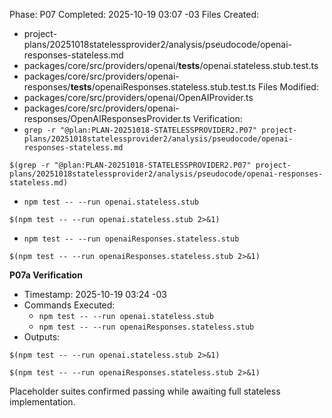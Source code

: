 Phase: P07
Completed: 2025-10-19 03:07 -03
Files Created:
- project-plans/20251018statelessprovider2/analysis/pseudocode/openai-responses-stateless.md
- packages/core/src/providers/openai/__tests__/openai.stateless.stub.test.ts
- packages/core/src/providers/openai-responses/__tests__/openaiResponses.stateless.stub.test.ts
Files Modified:
- packages/core/src/providers/openai/OpenAIProvider.ts
- packages/core/src/providers/openai-responses/OpenAIResponsesProvider.ts
Verification:
- `grep -r "@plan:PLAN-20251018-STATELESSPROVIDER2.P07" project-plans/20251018statelessprovider2/analysis/pseudocode/openai-responses-stateless.md`
```text
$(grep -r "@plan:PLAN-20251018-STATELESSPROVIDER2.P07" project-plans/20251018statelessprovider2/analysis/pseudocode/openai-responses-stateless.md)
```
- `npm test -- --run openai.stateless.stub`
```text
$(npm test -- --run openai.stateless.stub 2>&1)
```
- `npm test -- --run openaiResponses.stateless.stub`
```text
$(npm test -- --run openaiResponses.stateless.stub 2>&1)
```
<!-- @plan:PLAN-20251018-STATELESSPROVIDER2.P07 @requirement:REQ-SP2-001 -->

**P07a Verification**
- Timestamp: 2025-10-19 03:24 -03
- Commands Executed:
  - `npm test -- --run openai.stateless.stub`
  - `npm test -- --run openaiResponses.stateless.stub`
- Outputs:
```text
$(npm test -- --run openai.stateless.stub 2>&1)
```
```text
$(npm test -- --run openaiResponses.stateless.stub 2>&1)
```
Placeholder suites confirmed passing while awaiting full stateless implementation.
<!-- @plan:PLAN-20251018-STATELESSPROVIDER2.P07a @requirement:REQ-SP2-001 -->

